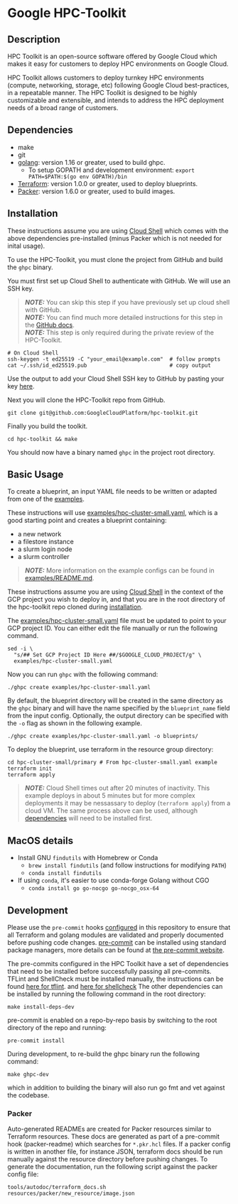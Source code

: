# Google HPC-Toolkit

## Description

HPC Toolkit is an open-source software offered by Google Cloud which makes it
easy for customers to deploy HPC environments on Google Cloud.

HPC Toolkit allows customers to deploy turnkey HPC environments (compute,
networking, storage, etc) following Google Cloud best-practices, in a repeatable
manner. The HPC Toolkit is designed to be highly customizable and extensible,
and intends to address the HPC deployment needs of a broad range of customers.

## Dependencies

* make
* git
* [golang](https://golang.org/doc/install): version 1.16 or greater, used to
  build ghpc.
  * To setup GOPATH and development environment: `export PATH=$PATH:$(go env GOPATH)/bin`
* [Terraform](https://www.terraform.io/downloads.html): version 1.0.0 or
  greater, used to deploy blueprints.
* [Packer](https://www.packer.io/downloads): version 1.6.0 or greater, used to
  build images.

## Installation

These instructions assume you are using
[Cloud Shell](https://cloud.google.com/shell) which comes with the above
dependencies pre-installed (minus Packer which is not needed for inital usage).

To use the HPC-Toolkit, you must clone the project from GitHub and build the
`ghpc` binary.

You must first set up Cloud Shell to authenticate with GitHub. We will use an
SSH key.

> **_NOTE:_** You can skip this step if you have previously set up cloud shell
> with GitHub.  
> **_NOTE:_** You can find much more detailed instructions for this step in the
> [GitHub docs](https://docs.github.com/en/authentication/connecting-to-github-with-ssh).  
> **_NOTE:_** This step is only required during the private review of the
> HPC-Toolkit.

```shell
# On Cloud Shell
ssh-keygen -t ed25519 -C "your_email@example.com"  # follow prompts
cat ~/.ssh/id_ed25519.pub                          # copy output
```

Use the output to add your Cloud Shell SSH key to GitHub by pasting your key [here](https://github.com/settings/ssh/new).

Next you will clone the HPC-Toolkit repo from GitHub.

```shell
git clone git@github.com:GoogleCloudPlatform/hpc-toolkit.git
```

Finally you build the toolkit.

```shell
cd hpc-toolkit && make
```

You should now have a binary named `ghpc` in the project root directory.

## Basic Usage

To create a blueprint, an input YAML file needs to be written or adapted from
one of the [examples](examples/).

 These instructions will use
[examples/hpc-cluster-small.yaml](examples/hpc-cluster-small.yaml), which is a
good starting point and creates a blueprint containing:

* a new network
* a filestore instance
* a slurm login node
* a slurm controller

> **_NOTE:_** More information on the example configs can be found in
> [examples/README.md](examples/README.md).

These instructions assume you are using
[Cloud Shell](https://cloud.google.com/shell) in the context of the GCP project
you wish to deploy in, and that you are in the root directory of the hpc-toolkit
repo cloned during [installation](#installation).

The [examples/hpc-cluster-small.yaml](examples/hpc-cluster-small.yaml) file must
be updated to point to your GCP project ID. You can either edit the file
manually or run the following command.

```shell
sed -i \
  "s/## Set GCP Project ID Here ##/$GOOGLE_CLOUD_PROJECT/g" \
  examples/hpc-cluster-small.yaml
```

Now you can run `ghpc` with the following command:

```shell
./ghpc create examples/hpc-cluster-small.yaml
```

By default, the blueprint directory will be created in the same directory as the
`ghpc` binary and will have the name specified by the `blueprint_name` field
from the input config. Optionally, the output directory can be specified with
the `-o` flag as shown in the following example.

```shell
./ghpc create examples/hpc-cluster-small.yaml -o blueprints/
```

To deploy the blueprint, use terraform in the resource group directory:

```shell
cd hpc-cluster-small/primary # From hpc-cluster-small.yaml example
terraform init
terraform apply
```

> **_NOTE:_** Cloud Shell times out after 20 minutes of inactivity. This example
> deploys in about 5 minutes but for more complex deployments it may be
> nessassary to deploy (`terraform apply`) from a cloud VM. The same process
> above can be used, although [dependencies](#dependencies) will need to be
> installed first.

## MacOS details

* Install GNU `findutils` with Homebrew or Conda
  * `brew install findutils` (and follow instructions for modifying `PATH`)
  * `conda install findutils`
* If using `conda`, it's easier to use conda-forge Golang without CGO
  * `conda install go go-nocgo go-nocgo_osx-64`

## Development

Please use the `pre-commit` hooks [configured](./.pre-commit-config.yaml) in
this repository to ensure that all Terraform and golang modules are validated
and properly documented before pushing code changes.
[pre-commit](https://pre-commit.com/) can be installed using standard package
managers, more details can be found at [the pre-commit website](https://pre-commit.com/).

The pre-commits configured in the HPC Toolkit have a set of
dependencies that need to be installed before successfully passing all
pre-commits. TFLint and ShellCheck must be installed manually, the instructions
can be found
[here for tflint](https://github.com/terraform-linters/tflint#installation).
and [here for shellcheck](https://github.com/koalaman/shellcheck#installing)
The other dependencies can be installed by running the following command in the
root directory:

```shell
make install-deps-dev
```

pre-commit is enabled on a repo-by-repo basis by switching to the root
directory of the repo and running:

```shell
pre-commit install
```

During development, to re-build the ghpc binary run the following command:

```shell
make ghpc-dev
```

which in addition to building the binary will also run go fmt and vet against
the codebase.

### Packer

Auto-generated READMEs are created for Packer resources similar to Terraform
resources. These docs are generated as part of a pre-commit hook (packer-readme)
which searches for `*.pkr.hcl` files. If a packer config is written in another
file, for instance JSON, terraform docs should be run manually against the
resource directory before pushing changes. To generate the documentation, run
the following script against the packer config file:

```shell
tools/autodoc/terraform_docs.sh resources/packer/new_resource/image.json
```
